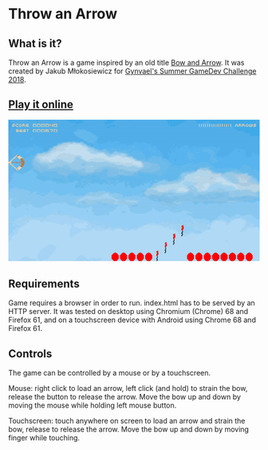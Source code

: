 # Throw an Arrow

## What is it?

Throw an Arrow is a game inspired by an old title [Bow and Arrow][1].
It was created by Jakub Młokosiewicz for [Gynvael's Summer GameDev Challenge 2018][2].

## [Play it online][3]
[![preview animation](preview.gif)][3]

## Requirements

Game requires a browser in order to run. index.html has to be served by an HTTP server.
It was tested on desktop using Chromium (Chrome) 68 and Firefox 61, and on a touchscreen device with Android using Chrome 68 and Firefox 61.

## Controls

The game can be controlled by a mouse or by a touchscreen.

Mouse: right click to load an arrow, left click (and hold) to strain the bow, release the button to release the arrow. Move the bow up and down by moving the mouse while holding left mouse button.

Touchscreen: touch anywhere on screen to load an arrow and strain the bow, release to release the arrow. Move the bow up and down by moving finger while touching.

[1]: https://archive.org/details/BowandArrow_1020
[2]: https://gynvael.coldwind.pl/?id=686
[3]: https://hckr.pl/throw-an-arrow/

